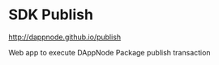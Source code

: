 # SDK Publish

http://dappnode.github.io/publish

Web app to execute DAppNode Package publish transaction
